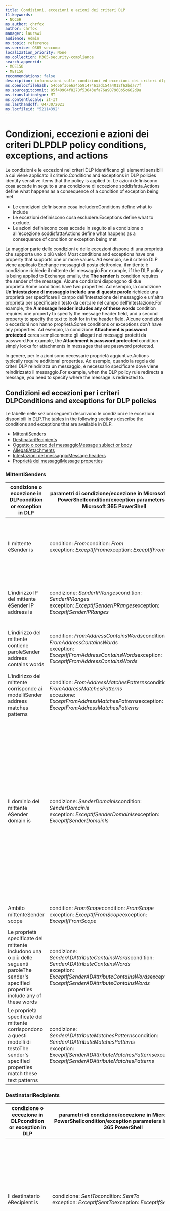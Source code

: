 ```yaml
---
title: Condizioni, eccezioni e azioni dei criteri DLP
f1.keywords:
- NOCSH
ms.author: chrfox
author: chrfox
manager: laurawi
audience: Admin
ms.topic: reference
ms.service: O365-seccomp
localization_priority: None
ms.collection: M365-security-compliance
search.appverid:
- MOE150
- MET150
recommendations: false
description: informazioni sulle condizioni ed eccezioni dei criteri dlp
ms.openlocfilehash: 54c66f36e6a4b59147461ad154a4012f62bda77f
ms.sourcegitcommit: 05f40904f8278f53643efa76a907968b5c662d9a
ms.translationtype: MT
ms.contentlocale: it-IT
ms.lasthandoff: 04/30/2021
ms.locfileid: "52114392"
---
```

# <a name="dlp-policy-conditions-exceptions-and-actions"></a><span data-ttu-id="77535-103">Condizioni, eccezioni e azioni dei criteri DLP</span><span class="sxs-lookup"><span data-stu-id="77535-103">DLP policy conditions, exceptions, and actions</span></span>

<span data-ttu-id="77535-104">Le condizioni e le eccezioni nei criteri DLP identificano gli elementi sensibili a cui viene applicato il criterio.</span><span class="sxs-lookup"><span data-stu-id="77535-104">Conditions and exceptions in DLP policies identify sensitive items that the policy is applied to.</span></span> <span data-ttu-id="77535-105">Le azioni definiscono cosa accade in seguito a una condizione di eccezione soddisfatta.</span><span class="sxs-lookup"><span data-stu-id="77535-105">Actions define what happens as a consequence of a condition of exception being met.</span></span>

- <span data-ttu-id="77535-106">Le condizioni definiscono cosa includere</span><span class="sxs-lookup"><span data-stu-id="77535-106">Conditions define what to include</span></span>
- <span data-ttu-id="77535-107">Le eccezioni definiscono cosa escludere.</span><span class="sxs-lookup"><span data-stu-id="77535-107">Exceptions define what to exclude.</span></span>
- <span data-ttu-id="77535-108">Le azioni definiscono cosa accade in seguito alla condizione o all'eccezione soddisfatta</span><span class="sxs-lookup"><span data-stu-id="77535-108">Actions define what happens as a consequence of condition or exception being met</span></span>
 
<span data-ttu-id="77535-109">La maggior parte delle condizioni e delle eccezioni dispone di una proprietà che supporta uno o più valori.</span><span class="sxs-lookup"><span data-stu-id="77535-109">Most conditions and exceptions have one property that supports one or more values.</span></span> <span data-ttu-id="77535-110">Ad esempio, se il criterio DLP viene applicato Exchange  messaggi di posta elettronica, il mittente è condizione richiede il mittente del messaggio.</span><span class="sxs-lookup"><span data-stu-id="77535-110">For example, if the DLP policy is being applied to Exchange emails, the **The sender** is condition requires the sender of the message.</span></span> <span data-ttu-id="77535-111">Alcune condizioni dispongono di due proprietà.</span><span class="sxs-lookup"><span data-stu-id="77535-111">Some conditions have two properties.</span></span> <span data-ttu-id="77535-112">Ad esempio, la condizione **Un'intestazione di messaggio include una di queste parole** richiede una proprietà per specificare il campo dell'intestazione del messaggio e un'altra proprietà per specificare il testo da cercare nel campo dell'intestazione.</span><span class="sxs-lookup"><span data-stu-id="77535-112">For example, the **A message header includes any of these words** condition requires one property to specify the message header field, and a second property to specify the text to look for in the header field.</span></span> <span data-ttu-id="77535-113">Alcune condizioni o eccezioni non hanno proprietà.</span><span class="sxs-lookup"><span data-stu-id="77535-113">Some conditions or exceptions don’t have any properties.</span></span> <span data-ttu-id="77535-114">Ad esempio, la condizione **Attachment is password protected** cerca semplicemente gli allegati nei messaggi protetti da password.</span><span class="sxs-lookup"><span data-stu-id="77535-114">For example, the **Attachment is password protected** condition simply looks for attachments in messages that are password protected.</span></span>

<span data-ttu-id="77535-115">In genere, per le azioni sono necessarie proprietà aggiuntive.</span><span class="sxs-lookup"><span data-stu-id="77535-115">Actions typically require additional properties.</span></span> <span data-ttu-id="77535-116">Ad esempio, quando la regola dei criteri DLP reindirizza un messaggio, è necessario specificare dove viene reindirizzato il messaggio.</span><span class="sxs-lookup"><span data-stu-id="77535-116">For example, when the DLP policy rule redirects a message, you need to specify where the message is redirected to.</span></span> 
<!-- Some actions have multiple properties that are available or required. For example, when the rule adds a header field to the message header, you need to specify both the name and value of the header. When the rule adds a disclaimer to messages, you need to specify the disclaimer text, but you can also specify where to insert the text, or what to do if the disclaimer can't be added to the message. Typically, you can configure multiple actions in a rule, but some actions are exclusive. For example, one rule can't reject and redirect the same message.-->

## <a name="conditions-and-exceptions-for-dlp-policies"></a><span data-ttu-id="77535-117">Condizioni ed eccezioni per i criteri DLP</span><span class="sxs-lookup"><span data-stu-id="77535-117">Conditions and exceptions for DLP policies</span></span>

<span data-ttu-id="77535-118">Le tabelle nelle sezioni seguenti descrivono le condizioni e le eccezioni disponibili in DLP.</span><span class="sxs-lookup"><span data-stu-id="77535-118">The tables in the following sections describe the conditions and exceptions that are available in DLP.</span></span>

- [<span data-ttu-id="77535-119">Mittenti</span><span class="sxs-lookup"><span data-stu-id="77535-119">Senders</span></span>](#senders)
- [<span data-ttu-id="77535-120">Destinatari</span><span class="sxs-lookup"><span data-stu-id="77535-120">Recipients</span></span>](#recipients)
- [<span data-ttu-id="77535-121">Oggetto o corpo del messaggio</span><span class="sxs-lookup"><span data-stu-id="77535-121">Message subject or body</span></span>](#message-subject-or-body)
- [<span data-ttu-id="77535-122">Allegati</span><span class="sxs-lookup"><span data-stu-id="77535-122">Attachments</span></span>](#attachments)
- [<span data-ttu-id="77535-123">Intestazioni del messaggio</span><span class="sxs-lookup"><span data-stu-id="77535-123">Message headers</span></span>](#message-headers)
- [<span data-ttu-id="77535-124">Proprietà dei messaggi</span><span class="sxs-lookup"><span data-stu-id="77535-124">Message properties</span></span>](#message-properties)

### <a name="senders"></a><span data-ttu-id="77535-125">Mittenti</span><span class="sxs-lookup"><span data-stu-id="77535-125">Senders</span></span>


|<span data-ttu-id="77535-126">**condizione o eccezione in DLP**</span><span class="sxs-lookup"><span data-stu-id="77535-126">**condition or exception in DLP**</span></span>  |<span data-ttu-id="77535-127">**parametri di condizione/eccezione in Microsoft 365 PowerShell**</span><span class="sxs-lookup"><span data-stu-id="77535-127">**condition/exception parameters in Microsoft 365 PowerShell**</span></span> |<span data-ttu-id="77535-128">**tipo di proprietà**</span><span class="sxs-lookup"><span data-stu-id="77535-128">**property type**</span></span>  |<span data-ttu-id="77535-129">**description**</span><span class="sxs-lookup"><span data-stu-id="77535-129">**description**</span></span>|
|---------|---------|---------|---------|
|<span data-ttu-id="77535-130">Il mittente è</span><span class="sxs-lookup"><span data-stu-id="77535-130">Sender is</span></span> |<span data-ttu-id="77535-131">condition: *From*</span><span class="sxs-lookup"><span data-stu-id="77535-131">condition: *From*</span></span> <br/> <span data-ttu-id="77535-132">exception: *ExceptIfFrom*</span><span class="sxs-lookup"><span data-stu-id="77535-132">exception: *ExceptIfFrom*</span></span>      |<span data-ttu-id="77535-133">Addresses</span><span class="sxs-lookup"><span data-stu-id="77535-133">Addresses</span></span> |     <span data-ttu-id="77535-134">Messaggi inviati dalle cassette postali, dagli utenti di posta, dai contatti di posta o dai Microsoft 365 specifici dell'organizzazione.</span><span class="sxs-lookup"><span data-stu-id="77535-134">Messages that are sent by the specified mailboxes, mail users, mail contacts, or Microsoft 365 groups in the organization.</span></span>|
|<span data-ttu-id="77535-135">L'indirizzo IP del mittente è</span><span class="sxs-lookup"><span data-stu-id="77535-135">Sender IP address is</span></span>     |<span data-ttu-id="77535-136">condizione: *SenderIPRanges*</span><span class="sxs-lookup"><span data-stu-id="77535-136">condition: *SenderIPRanges*</span></span><br/> <span data-ttu-id="77535-137">exception: *ExceptIfSenderIPRanges*</span><span class="sxs-lookup"><span data-stu-id="77535-137">exception: *ExceptIfSenderIPRanges*</span></span>         |  <span data-ttu-id="77535-138">IPAddressRanges</span><span class="sxs-lookup"><span data-stu-id="77535-138">IPAddressRanges</span></span>       | <span data-ttu-id="77535-139">Messaggi in cui l'indirizzo IP del mittente corrisponde all'indirizzo IP specificato o ricade nell'intervallo di indirizzi IP specificato.</span><span class="sxs-lookup"><span data-stu-id="77535-139">Messages where the sender's IP address matches the specified IP address, or falls within the specified IP address range.</span></span>       |
|<span data-ttu-id="77535-140">L'indirizzo del mittente contiene parole</span><span class="sxs-lookup"><span data-stu-id="77535-140">Sender address contains words</span></span>   | <span data-ttu-id="77535-141">condition: *FromAddressContainsWords*</span><span class="sxs-lookup"><span data-stu-id="77535-141">condition: *FromAddressContainsWords*</span></span> <br/> <span data-ttu-id="77535-142">exception: *ExceptIfFromAddressContainsWords*</span><span class="sxs-lookup"><span data-stu-id="77535-142">exception: *ExceptIfFromAddressContainsWords*</span></span>        |   <span data-ttu-id="77535-143">Parole</span><span class="sxs-lookup"><span data-stu-id="77535-143">Words</span></span>      |   <span data-ttu-id="77535-144">Messaggi che contengono le parole specificate nell'indirizzo e-mail del mittente.</span><span class="sxs-lookup"><span data-stu-id="77535-144">Messages that contain the specified words in the sender's email address.</span></span>|
| <span data-ttu-id="77535-145">L'indirizzo del mittente corrisponde ai modelli</span><span class="sxs-lookup"><span data-stu-id="77535-145">Sender address matches patterns</span></span>    | <span data-ttu-id="77535-146">condition: *FromAddressMatchesPatterns*</span><span class="sxs-lookup"><span data-stu-id="77535-146">condition: *FromAddressMatchesPatterns*</span></span> <br/> <span data-ttu-id="77535-147">eccezione: *ExceptFromAddressMatchesPatterns*</span><span class="sxs-lookup"><span data-stu-id="77535-147">exception: *ExceptFromAddressMatchesPatterns*</span></span>       |      <span data-ttu-id="77535-148">Modelli</span><span class="sxs-lookup"><span data-stu-id="77535-148">Patterns</span></span>   |  <span data-ttu-id="77535-149">Messaggi in cui l'indirizzo e-mail del mittente contiene modelli di testo che corrispondono alle espressioni regolari specificate.</span><span class="sxs-lookup"><span data-stu-id="77535-149">Messages where the sender's email address contains text patterns that match the specified regular expressions.</span></span>  |
|<span data-ttu-id="77535-150">Il dominio del mittente è</span><span class="sxs-lookup"><span data-stu-id="77535-150">Sender domain is</span></span>  |  <span data-ttu-id="77535-151">condizione: *SenderDomainIs*</span><span class="sxs-lookup"><span data-stu-id="77535-151">condition: *SenderDomainIs*</span></span> <br/> <span data-ttu-id="77535-152">exception: *ExceptIfSenderDomainIs*</span><span class="sxs-lookup"><span data-stu-id="77535-152">exception: *ExceptIfSenderDomainIs*</span></span>       |<span data-ttu-id="77535-153">DomainName</span><span class="sxs-lookup"><span data-stu-id="77535-153">DomainName</span></span>         |     <span data-ttu-id="77535-154">Messaggi in cui il dominio dell'indirizzo di posta elettronica del mittente corrisponde al valore specificato.</span><span class="sxs-lookup"><span data-stu-id="77535-154">Messages where the domain of the sender's email address matches the specified value.</span></span> <span data-ttu-id="77535-155">Se è necessario trovare  i domini del mittente che contengono il dominio specificato(ad esempio, qualsiasi sottodominio di un dominio), utilizzare la condizione L'indirizzo del mittente corrisponde **a**(*FromAddressMatchesPatterns*) e specificare il dominio utilizzando la sintassi: ' \. dominio \. com$'.</span><span class="sxs-lookup"><span data-stu-id="77535-155">If you need to find sender domains that *contain* the specified domain (for example, any subdomain of a domain), use **The sender address matches**(*FromAddressMatchesPatterns*) condition and specify the domain by using the syntax: '\.domain\.com$'.</span></span>    |
|<span data-ttu-id="77535-156">Ambito mittente</span><span class="sxs-lookup"><span data-stu-id="77535-156">Sender scope</span></span>    | <span data-ttu-id="77535-157">condition: *FromScope*</span><span class="sxs-lookup"><span data-stu-id="77535-157">condition: *FromScope*</span></span> <br/> <span data-ttu-id="77535-158">exception: *ExceptIfFromScope*</span><span class="sxs-lookup"><span data-stu-id="77535-158">exception: *ExceptIfFromScope*</span></span>    | <span data-ttu-id="77535-159">UserScopeFrom</span><span class="sxs-lookup"><span data-stu-id="77535-159">UserScopeFrom</span></span>    |    <span data-ttu-id="77535-160">Messaggi inviati da mittenti interni o esterni.</span><span class="sxs-lookup"><span data-stu-id="77535-160">Messages that are sent by either internal or external senders.</span></span>    |
|<span data-ttu-id="77535-161">Le proprietà specificate del mittente includono una o più delle seguenti parole</span><span class="sxs-lookup"><span data-stu-id="77535-161">The sender's specified properties include any of these words</span></span>|<span data-ttu-id="77535-162">condizione: *SenderADAttributeContainsWords*</span><span class="sxs-lookup"><span data-stu-id="77535-162">condition: *SenderADAttributeContainsWords*</span></span> <br/> <span data-ttu-id="77535-163">exception: *ExceptIfSenderADAttributeContainsWords*</span><span class="sxs-lookup"><span data-stu-id="77535-163">exception: *ExceptIfSenderADAttributeContainsWords*</span></span>|<span data-ttu-id="77535-164">Prima proprietà: `ADAttribute`</span><span class="sxs-lookup"><span data-stu-id="77535-164">First property: `ADAttribute`</span></span> <p> <span data-ttu-id="77535-165">Seconda proprietà: `Words`</span><span class="sxs-lookup"><span data-stu-id="77535-165">Second property: `Words`</span></span>|<span data-ttu-id="77535-166">Messaggi in cui l'attributo specificato Active Directory del mittente contiene una delle parole specificate.</span><span class="sxs-lookup"><span data-stu-id="77535-166">Messages where the specified Active Directory attribute of the sender contains any of the specified words.</span></span>|
|<span data-ttu-id="77535-167">Le proprietà specificate del mittente corrispondono a questi modelli di testo</span><span class="sxs-lookup"><span data-stu-id="77535-167">The sender's specified properties match these text patterns</span></span>|<span data-ttu-id="77535-168">condizione: *SenderADAttributeMatchesPatterns*</span><span class="sxs-lookup"><span data-stu-id="77535-168">condition: *SenderADAttributeMatchesPatterns*</span></span> <br/> <span data-ttu-id="77535-169">exception: *ExceptIfSenderADAttributeMatchesPatterns*</span><span class="sxs-lookup"><span data-stu-id="77535-169">exception: *ExceptIfSenderADAttributeMatchesPatterns*</span></span>|<span data-ttu-id="77535-170">Prima proprietà: `ADAttribute`</span><span class="sxs-lookup"><span data-stu-id="77535-170">First property: `ADAttribute`</span></span> <p> <span data-ttu-id="77535-171">Seconda proprietà: `Patterns`</span><span class="sxs-lookup"><span data-stu-id="77535-171">Second property: `Patterns`</span></span>|<span data-ttu-id="77535-172">Messaggi in cui l'attributo specificato Active Directory del mittente contiene modelli di testo che corrispondono alle espressioni regolari specificate.</span><span class="sxs-lookup"><span data-stu-id="77535-172">Messages where the specified Active Directory attribute of the sender contains text patterns that match the specified regular expressions.</span></span>|

### <a name="recipients"></a><span data-ttu-id="77535-173">Destinatari</span><span class="sxs-lookup"><span data-stu-id="77535-173">Recipients</span></span>

|<span data-ttu-id="77535-174">**condizione o eccezione in DLP**</span><span class="sxs-lookup"><span data-stu-id="77535-174">**condition or exception in DLP**</span></span>| <span data-ttu-id="77535-175">**parametri di condizione/eccezione in Microsoft 365 PowerShell**</span><span class="sxs-lookup"><span data-stu-id="77535-175">**condition/exception parameters in Microsoft 365 PowerShell**</span></span> |    <span data-ttu-id="77535-176">**tipo di proprietà**</span><span class="sxs-lookup"><span data-stu-id="77535-176">**property type**</span></span> | <span data-ttu-id="77535-177">**description**</span><span class="sxs-lookup"><span data-stu-id="77535-177">**description**</span></span>|
|---------|---------|---------|---------|
|<span data-ttu-id="77535-178">Il destinatario è</span><span class="sxs-lookup"><span data-stu-id="77535-178">Recipient is</span></span>|  <span data-ttu-id="77535-179">condizione: *SentTo*</span><span class="sxs-lookup"><span data-stu-id="77535-179">condition: *SentTo*</span></span> <br/> <span data-ttu-id="77535-180">exception: *ExceptIfSentTo*</span><span class="sxs-lookup"><span data-stu-id="77535-180">exception: *ExceptIfSentTo*</span></span> | <span data-ttu-id="77535-181">Addresses</span><span class="sxs-lookup"><span data-stu-id="77535-181">Addresses</span></span> | <span data-ttu-id="77535-p105">Messaggi in cui uno dei destinatari è la cassetta postale, l'utente di posta o il contatto di posta specificato nell'organizzazione. I destinatari possono essere nei campi **To**, **Cc** o **Bcc** del messaggio.  </span><span class="sxs-lookup"><span data-stu-id="77535-p105">Messages where one of the recipients is the specified mailbox, mail user, or mail contact in the organization. The recipients can be in the **To**, **Cc**, or **Bcc** fields of the message.</span></span>|
|<span data-ttu-id="77535-184">Il dominio del destinatario è</span><span class="sxs-lookup"><span data-stu-id="77535-184">Recipient domain is</span></span>|   <span data-ttu-id="77535-185">condizione: *RecipientDomainIs*</span><span class="sxs-lookup"><span data-stu-id="77535-185">condition: *RecipientDomainIs*</span></span> <br/> <span data-ttu-id="77535-186">exception: *ExceptIfRecipientDomainIs*</span><span class="sxs-lookup"><span data-stu-id="77535-186">exception: *ExceptIfRecipientDomainIs*</span></span> |   <span data-ttu-id="77535-187">DomainName</span><span class="sxs-lookup"><span data-stu-id="77535-187">DomainName</span></span> |    <span data-ttu-id="77535-188">Messaggi in cui il dominio dell'indirizzo di posta elettronica del destinatario corrisponde al valore specificato.</span><span class="sxs-lookup"><span data-stu-id="77535-188">Messages where the domain of the recipient's email address matches the specified value.</span></span>|
|<span data-ttu-id="77535-189">L'indirizzo del destinatario contiene parole</span><span class="sxs-lookup"><span data-stu-id="77535-189">Recipient address contains words</span></span>|  <span data-ttu-id="77535-190">condition: *AnyOfRecipientAddressContainsWords*</span><span class="sxs-lookup"><span data-stu-id="77535-190">condition: *AnyOfRecipientAddressContainsWords*</span></span> <br/> <span data-ttu-id="77535-191">exception: *ExceptIfAnyOfRecipientAddressContainsWords*</span><span class="sxs-lookup"><span data-stu-id="77535-191">exception: *ExceptIfAnyOfRecipientAddressContainsWords*</span></span>|  <span data-ttu-id="77535-192">Parole</span><span class="sxs-lookup"><span data-stu-id="77535-192">Words</span></span>|  <span data-ttu-id="77535-193">Messaggi che contengono le parole specificate nell'indirizzo e-mail del destinatario.</span><span class="sxs-lookup"><span data-stu-id="77535-193">Messages that contain the specified words in the recipient's email address.</span></span> <br/><span data-ttu-id="77535-p106">**Nota**: questa condizione non considera i messaggi che vengono inviati all'indirizzo proxy del destinatario. Esegue la corrispondenza solo dei messaggi che vengono inviati all'indirizzo e-mail principale del destinatario.</span><span class="sxs-lookup"><span data-stu-id="77535-p106">**Note**: This condition doesn't consider messages that are sent to recipient proxy addresses. It only matches messages that are sent to the recipient's primary email address.</span></span>|
|<span data-ttu-id="77535-196">L'indirizzo del destinatario corrisponde ai modelli</span><span class="sxs-lookup"><span data-stu-id="77535-196">Recipient address matches patterns</span></span>| <span data-ttu-id="77535-197">condizione: *AnyOfRecipientAddressMatchesPatterns*</span><span class="sxs-lookup"><span data-stu-id="77535-197">condition: *AnyOfRecipientAddressMatchesPatterns*</span></span> <br/> <span data-ttu-id="77535-198">eccezione: *ExceptIfAnyOfRecipientAddressMatchesPatterns*</span><span class="sxs-lookup"><span data-stu-id="77535-198">exception: *ExceptIfAnyOfRecipientAddressMatchesPatterns*</span></span>| <span data-ttu-id="77535-199">Modelli</span><span class="sxs-lookup"><span data-stu-id="77535-199">Patterns</span></span>    |<span data-ttu-id="77535-200">Messaggi in cui l'indirizzo e-mail del destinatario contiene modelli di testo che corrispondono alle espressioni regolari specificate.</span><span class="sxs-lookup"><span data-stu-id="77535-200">Messages where a recipient's email address contains text patterns that match the specified regular expressions.</span></span> <br/> <span data-ttu-id="77535-p107">**Nota**: questa condizione non considera i messaggi che vengono inviati all'indirizzo proxy del destinatario. Esegue la corrispondenza solo dei messaggi che vengono inviati all'indirizzo e-mail principale del destinatario.</span><span class="sxs-lookup"><span data-stu-id="77535-p107">**Note**: This condition doesn't consider messages that are sent to recipient proxy addresses. It only matches messages that are sent to the recipient's primary email address.</span></span>|
|<span data-ttu-id="77535-203">Inviato a membro di</span><span class="sxs-lookup"><span data-stu-id="77535-203">Sent to member of</span></span>| <span data-ttu-id="77535-204">condition: *SentToMemberOf*</span><span class="sxs-lookup"><span data-stu-id="77535-204">condition: *SentToMemberOf*</span></span> <br/> <span data-ttu-id="77535-205">exception: *ExceptIfSentToMemberOf*</span><span class="sxs-lookup"><span data-stu-id="77535-205">exception: *ExceptIfSentToMemberOf*</span></span>|  <span data-ttu-id="77535-206">Addresses</span><span class="sxs-lookup"><span data-stu-id="77535-206">Addresses</span></span>|  <span data-ttu-id="77535-207">Messaggi contenenti destinatari membri del gruppo di distribuzione, del gruppo di sicurezza abilitato alla posta elettronica o Microsoft 365 gruppo.</span><span class="sxs-lookup"><span data-stu-id="77535-207">Messages that contain recipients who are members of the specified distribution group, mail-enabled security group, or Microsoft 365 group.</span></span> <span data-ttu-id="77535-208">Il gruppo può essere nei campi **To**, **Cc** o **Bcc** del messaggio.</span><span class="sxs-lookup"><span data-stu-id="77535-208">The group can be in the **To**, **Cc**, or **Bcc** fields of the message.</span></span>|

### <a name="message-subject-or-body"></a><span data-ttu-id="77535-209">Oggetto o corpo del messaggio</span><span class="sxs-lookup"><span data-stu-id="77535-209">Message subject or body</span></span>

|<span data-ttu-id="77535-210">**condizione o eccezione in DLP**</span><span class="sxs-lookup"><span data-stu-id="77535-210">**condition or exception in DLP**</span></span> | <span data-ttu-id="77535-211">**parametri di condizione/eccezione in Microsoft 365 PowerShell**</span><span class="sxs-lookup"><span data-stu-id="77535-211">**condition/exception parameters in Microsoft 365 PowerShell**</span></span> |<span data-ttu-id="77535-212">**tipo di proprietà**</span><span class="sxs-lookup"><span data-stu-id="77535-212">**property type**</span></span>| <span data-ttu-id="77535-213">**description**</span><span class="sxs-lookup"><span data-stu-id="77535-213">**description**</span></span>|
|---------|---------|---------|---------|
|<span data-ttu-id="77535-214">L'oggetto contiene parole o frasi</span><span class="sxs-lookup"><span data-stu-id="77535-214">Subject contains words or phrases</span></span>| <span data-ttu-id="77535-215">condition: *SubjectContainsWords*</span><span class="sxs-lookup"><span data-stu-id="77535-215">condition: *SubjectContainsWords*</span></span> <br/> <span data-ttu-id="77535-216">exception: *ExceptIf SubjectContainsWords*</span><span class="sxs-lookup"><span data-stu-id="77535-216">exception: *ExceptIf SubjectContainsWords*</span></span>| <span data-ttu-id="77535-217">Parole</span><span class="sxs-lookup"><span data-stu-id="77535-217">Words</span></span>   |<span data-ttu-id="77535-218">Messaggi che contengono le parole specificate nel campo Subject.</span><span class="sxs-lookup"><span data-stu-id="77535-218">Messages that have the specified words in the Subject field.</span></span>|
|<span data-ttu-id="77535-219">L'oggetto corrisponde ai modelli</span><span class="sxs-lookup"><span data-stu-id="77535-219">Subject matches patterns</span></span>|<span data-ttu-id="77535-220">condition: *SubjectMatchesPatterns*</span><span class="sxs-lookup"><span data-stu-id="77535-220">condition: *SubjectMatchesPatterns*</span></span> <br/> <span data-ttu-id="77535-221">exception: *ExceptIf SubjectMatchesPatterns*</span><span class="sxs-lookup"><span data-stu-id="77535-221">exception: *ExceptIf SubjectMatchesPatterns*</span></span>|<span data-ttu-id="77535-222">Modelli</span><span class="sxs-lookup"><span data-stu-id="77535-222">Patterns</span></span>   |<span data-ttu-id="77535-223">Messaggi in cui il campo Subject contiene modelli di testo che corrispondono alle espressioni regolari specificate.</span><span class="sxs-lookup"><span data-stu-id="77535-223">Messages where the Subject field contain text patterns that match the specified regular expressions.</span></span>|
|<span data-ttu-id="77535-224">Il contenuto contiene</span><span class="sxs-lookup"><span data-stu-id="77535-224">Content contains</span></span>|  <span data-ttu-id="77535-225">condition: *ContentContainsSensitiveInformation*</span><span class="sxs-lookup"><span data-stu-id="77535-225">condition: *ContentContainsSensitiveInformation*</span></span> <br/> <span data-ttu-id="77535-226">exception *ExceptIfContentContainsSensitiveInformation*</span><span class="sxs-lookup"><span data-stu-id="77535-226">exception *ExceptIfContentContainsSensitiveInformation*</span></span>| <span data-ttu-id="77535-227">SensitiveInformationTypes</span><span class="sxs-lookup"><span data-stu-id="77535-227">SensitiveInformationTypes</span></span>|  <span data-ttu-id="77535-228">Messaggi o documenti che contengono informazioni riservate come definito dai criteri di prevenzione della perdita dei dati (DLP).</span><span class="sxs-lookup"><span data-stu-id="77535-228">Messages or documents that contain sensitive information as defined by data loss prevention (DLP) policies.</span></span>|
| <span data-ttu-id="77535-229">Oggetto o corpo corrisponde al modello</span><span class="sxs-lookup"><span data-stu-id="77535-229">Subject or Body matches pattern</span></span>    | <span data-ttu-id="77535-230">condition: *SubjectOrBodyMatchesPatterns*</span><span class="sxs-lookup"><span data-stu-id="77535-230">condition: *SubjectOrBodyMatchesPatterns*</span></span> <br/> <span data-ttu-id="77535-231">exception: *ExceptIfSubjectOrBodyMatchesPatterns*</span><span class="sxs-lookup"><span data-stu-id="77535-231">exception: *ExceptIfSubjectOrBodyMatchesPatterns*</span></span>    | <span data-ttu-id="77535-232">Modelli</span><span class="sxs-lookup"><span data-stu-id="77535-232">Patterns</span></span>    | <span data-ttu-id="77535-233">Messaggi in cui il campo oggetto o il corpo del messaggio contiene modelli di testo che corrispondono alle espressioni regolari specificate.</span><span class="sxs-lookup"><span data-stu-id="77535-233">Messages where the subject field or message body contains text patterns that match the specified regular expressions.</span></span>    |
| <span data-ttu-id="77535-234">L'oggetto o il corpo contiene parole</span><span class="sxs-lookup"><span data-stu-id="77535-234">Subject or Body contains words</span></span>    | <span data-ttu-id="77535-235">condition: *SubjectOrBodyContainsWords*</span><span class="sxs-lookup"><span data-stu-id="77535-235">condition: *SubjectOrBodyContainsWords*</span></span> <br/> <span data-ttu-id="77535-236">exception: *ExceptIfSubjectOrBodyContainsWords*</span><span class="sxs-lookup"><span data-stu-id="77535-236">exception: *ExceptIfSubjectOrBodyContainsWords*</span></span>    | <span data-ttu-id="77535-237">Parole</span><span class="sxs-lookup"><span data-stu-id="77535-237">Words</span></span>    | <span data-ttu-id="77535-238">Messaggi con le parole specificate nel campo oggetto o nel corpo del messaggio</span><span class="sxs-lookup"><span data-stu-id="77535-238">Messages that have the specified words in the subject field or message body</span></span>    |


### <a name="attachments"></a><span data-ttu-id="77535-239">Allegati</span><span class="sxs-lookup"><span data-stu-id="77535-239">Attachments</span></span>

|<span data-ttu-id="77535-240">**condizione o eccezione in DLP**</span><span class="sxs-lookup"><span data-stu-id="77535-240">**condition or exception in DLP**</span></span>| <span data-ttu-id="77535-241">**parametri di condizione/eccezione in Microsoft 365 PowerShell**</span><span class="sxs-lookup"><span data-stu-id="77535-241">**condition/exception parameters in Microsoft 365 PowerShell**</span></span>| <span data-ttu-id="77535-242">**tipo di proprietà**</span><span class="sxs-lookup"><span data-stu-id="77535-242">**property type**</span></span>   |<span data-ttu-id="77535-243">**description**</span><span class="sxs-lookup"><span data-stu-id="77535-243">**description**</span></span>|
|---------|---------|---------|---------|
|<span data-ttu-id="77535-244">L'allegato è protetto da password</span><span class="sxs-lookup"><span data-stu-id="77535-244">Attachment is password protected</span></span>|<span data-ttu-id="77535-245">condizione: *DocumentIsPasswordProtected*</span><span class="sxs-lookup"><span data-stu-id="77535-245">condition: *DocumentIsPasswordProtected*</span></span> <br/> <span data-ttu-id="77535-246">exception: *ExceptIfDocumentIsPasswordProtected*</span><span class="sxs-lookup"><span data-stu-id="77535-246">exception: *ExceptIfDocumentIsPasswordProtected*</span></span>|<span data-ttu-id="77535-247">nessuno</span><span class="sxs-lookup"><span data-stu-id="77535-247">none</span></span>| <span data-ttu-id="77535-248">Messaggi in cui un allegato è protetto da password (e pertanto non può essere analizzato).</span><span class="sxs-lookup"><span data-stu-id="77535-248">Messages where an attachment is password protected (and therefore can't be scanned).</span></span> <span data-ttu-id="77535-249">Il rilevamento delle password funziona solo Office documenti, .zip e file con estensione 7z.</span><span class="sxs-lookup"><span data-stu-id="77535-249">Password detection only works for Office documents, .zip files, and .7z files.</span></span>|
|<span data-ttu-id="77535-250">L'estensione del file dell'allegato è</span><span class="sxs-lookup"><span data-stu-id="77535-250">Attachment’s file extension is</span></span>|<span data-ttu-id="77535-251">condition: *ContentExtensionMatchesWords*</span><span class="sxs-lookup"><span data-stu-id="77535-251">condition: *ContentExtensionMatchesWords*</span></span> <br/> <span data-ttu-id="77535-252">exception: *ExceptIfContentExtensionMatchesWords*</span><span class="sxs-lookup"><span data-stu-id="77535-252">exception: *ExceptIfContentExtensionMatchesWords*</span></span>|  <span data-ttu-id="77535-253">Parole</span><span class="sxs-lookup"><span data-stu-id="77535-253">Words</span></span>   |<span data-ttu-id="77535-254">Messaggi in cui l'estensione di un file allegato corrisponde a una delle parole specificate.</span><span class="sxs-lookup"><span data-stu-id="77535-254">Messages where an attachment's file extension matches any of the specified words.</span></span>|
|<span data-ttu-id="77535-255">Non è stato possibile analizzare il contenuto di qualsiasi allegato di posta elettronica</span><span class="sxs-lookup"><span data-stu-id="77535-255">Any email attachment’s content could not be scanned</span></span>|<span data-ttu-id="77535-256">condizione: *DocumentIsUnsupported*</span><span class="sxs-lookup"><span data-stu-id="77535-256">condition: *DocumentIsUnsupported*</span></span> <br/><span data-ttu-id="77535-257">exception: *ExceptIf DocumentIsUnsupported*</span><span class="sxs-lookup"><span data-stu-id="77535-257">exception: *ExceptIf DocumentIsUnsupported*</span></span>|   <span data-ttu-id="77535-258">n/d</span><span class="sxs-lookup"><span data-stu-id="77535-258">n/a</span></span>|    <span data-ttu-id="77535-259">Messaggi in cui un allegato non è riconosciuto a livello nativo da Exchange Online.</span><span class="sxs-lookup"><span data-stu-id="77535-259">Messages where an attachment isn't natively recognized by Exchange Online.</span></span>|
|<span data-ttu-id="77535-260">Il contenuto di qualsiasi allegato di posta elettronica non ha completato l'analisi</span><span class="sxs-lookup"><span data-stu-id="77535-260">Any email attachment’s content didn’t complete scanning</span></span>|   <span data-ttu-id="77535-261">condizione: *ProcessingLimitExceeded*</span><span class="sxs-lookup"><span data-stu-id="77535-261">condition: *ProcessingLimitExceeded*</span></span> <br/> <span data-ttu-id="77535-262">exception: *ExceptIfProcessingLimitExceeded*</span><span class="sxs-lookup"><span data-stu-id="77535-262">exception: *ExceptIfProcessingLimitExceeded*</span></span>|    <span data-ttu-id="77535-263">n/d</span><span class="sxs-lookup"><span data-stu-id="77535-263">n/a</span></span> |<span data-ttu-id="77535-p110">Messaggi in cui il motore delle regole non ha completato l'analisi degli allegati. È possibile utilizzare questa condizione per creare regole che interagiscono per identificare ed elaborare i messaggi in cui non è stato possibile analizzare completamente il contenuto.</span><span class="sxs-lookup"><span data-stu-id="77535-p110">Messages where the rules engine couldn't complete the scanning of the attachments. You can use this condition to create rules that work together to identify and process messages where the content couldn't be fully scanned.</span></span>|
|<span data-ttu-id="77535-266">Il nome del documento contiene parole</span><span class="sxs-lookup"><span data-stu-id="77535-266">Document name contains words</span></span>|<span data-ttu-id="77535-267">condition: *DocumentNameMatchesWords*</span><span class="sxs-lookup"><span data-stu-id="77535-267">condition: *DocumentNameMatchesWords*</span></span> <br/> <span data-ttu-id="77535-268">exception: *ExceptIfDocumentNameMatchesWords*</span><span class="sxs-lookup"><span data-stu-id="77535-268">exception: *ExceptIfDocumentNameMatchesWords*</span></span> |<span data-ttu-id="77535-269">Parole</span><span class="sxs-lookup"><span data-stu-id="77535-269">Words</span></span>  |<span data-ttu-id="77535-270">Messaggi in cui il nome file di un allegato corrisponde a una delle parole specificate.</span><span class="sxs-lookup"><span data-stu-id="77535-270">Messages where an attachment's file name matches any of the specified words.</span></span>|
|<span data-ttu-id="77535-271">Il nome del documento corrisponde ai modelli</span><span class="sxs-lookup"><span data-stu-id="77535-271">Document name matches patterns</span></span>|<span data-ttu-id="77535-272">condizione: *DocumentNameMatchesPatterns*</span><span class="sxs-lookup"><span data-stu-id="77535-272">condition: *DocumentNameMatchesPatterns*</span></span> <br/> <span data-ttu-id="77535-273">exception: *ExceptIfDocumentNameMatchesPatterns*</span><span class="sxs-lookup"><span data-stu-id="77535-273">exception: *ExceptIfDocumentNameMatchesPatterns*</span></span>|    <span data-ttu-id="77535-274">Modelli</span><span class="sxs-lookup"><span data-stu-id="77535-274">Patterns</span></span>    |<span data-ttu-id="77535-275">Messaggi in cui il nome di file di un allegato contiene modelli di testo che corrispondono alle espressioni regolari specificate.</span><span class="sxs-lookup"><span data-stu-id="77535-275">Messages where an attachment's file name contains text patterns that match the specified regular expressions.</span></span>|
|<span data-ttu-id="77535-276">La proprietà del documento è</span><span class="sxs-lookup"><span data-stu-id="77535-276">Document property is</span></span>|<span data-ttu-id="77535-277">condition: *ContentPropertyContainsWords*</span><span class="sxs-lookup"><span data-stu-id="77535-277">condition: *ContentPropertyContainsWords*</span></span> <br/> <span data-ttu-id="77535-278">exception: *ExceptIfContentPropertyContainsWords*</span><span class="sxs-lookup"><span data-stu-id="77535-278">exception: *ExceptIfContentPropertyContainsWords*</span></span> |<span data-ttu-id="77535-279">Parole</span><span class="sxs-lookup"><span data-stu-id="77535-279">Words</span></span>| <span data-ttu-id="77535-280">Messaggi o documenti in cui l'estensione di file di un allegato corrisponde a una delle parole specificate.</span><span class="sxs-lookup"><span data-stu-id="77535-280">Messages or documents where an attachment's file extension matches any of the specified words.</span></span>|
|<span data-ttu-id="77535-281">La dimensione del documento è uguale o maggiore di</span><span class="sxs-lookup"><span data-stu-id="77535-281">Document size equals or is greater than</span></span>| <span data-ttu-id="77535-282">condizione: *DocumentSizeOver*</span><span class="sxs-lookup"><span data-stu-id="77535-282">condition: *DocumentSizeOver*</span></span> <br/> <span data-ttu-id="77535-283">exception: *ExceptIfDocumentSizeOver*</span><span class="sxs-lookup"><span data-stu-id="77535-283">exception: *ExceptIfDocumentSizeOver*</span></span>|    <span data-ttu-id="77535-284">Dimensioni</span><span class="sxs-lookup"><span data-stu-id="77535-284">Size</span></span>    |<span data-ttu-id="77535-285">Messaggi in cui un allegato ha una dimensione uguale o superiore al valore specificato.</span><span class="sxs-lookup"><span data-stu-id="77535-285">Messages where any attachment is greater than or equal to the specified value.</span></span>|
|<span data-ttu-id="77535-286">Il contenuto di qualsiasi allegato include una di queste parole</span><span class="sxs-lookup"><span data-stu-id="77535-286">Any attachment's content includes any of these words</span></span>| <span data-ttu-id="77535-287">condition: *DocumentContainsWords*</span><span class="sxs-lookup"><span data-stu-id="77535-287">condition: *DocumentContainsWords*</span></span> <br/> <span data-ttu-id="77535-288">exception: *ExceptIfDocumentContainsWords*</span><span class="sxs-lookup"><span data-stu-id="77535-288">exception: *ExceptIfDocumentContainsWords*</span></span> |`Words`|<span data-ttu-id="77535-289">Messaggi in cui un allegato contiene le parole specificate.</span><span class="sxs-lookup"><span data-stu-id="77535-289">Messages where an attachment contains the specified words.</span></span>|
|<span data-ttu-id="77535-290">Qualsiasi contenuto di allegati corrisponde a questi modelli di testo</span><span class="sxs-lookup"><span data-stu-id="77535-290">Any attachments content matches these text patterns</span></span>|<span data-ttu-id="77535-291">condition: *DocumentMatchesPatterns*</span><span class="sxs-lookup"><span data-stu-id="77535-291">condition: *DocumentMatchesPatterns*</span></span> <br/> <span data-ttu-id="77535-292">eccezione: *ExceptIfDocumentMatchesPatterns*</span><span class="sxs-lookup"><span data-stu-id="77535-292">exception: *ExceptIfDocumentMatchesPatterns*</span></span> |`Patterns`|<span data-ttu-id="77535-293">Messaggi in cui un allegato contiene modelli di testo che corrispondono alle espressioni regolari specificate.</span><span class="sxs-lookup"><span data-stu-id="77535-293">Messages where an attachment contains text patterns that match the specified regular expressions.</span></span> |

### <a name="message-headers"></a><span data-ttu-id="77535-294">Intestazioni dei messaggi</span><span class="sxs-lookup"><span data-stu-id="77535-294">Message Headers</span></span>

|<span data-ttu-id="77535-295">**condizione o eccezione in DLP**</span><span class="sxs-lookup"><span data-stu-id="77535-295">**condition or exception in DLP**</span></span>| <span data-ttu-id="77535-296">**parametri di condizione/eccezione in Microsoft 365 PowerShell**</span><span class="sxs-lookup"><span data-stu-id="77535-296">**condition/exception parameters in Microsoft 365 PowerShell**</span></span>| <span data-ttu-id="77535-297">**tipo di proprietà**</span><span class="sxs-lookup"><span data-stu-id="77535-297">**property type**</span></span>|  <span data-ttu-id="77535-298">**description**</span><span class="sxs-lookup"><span data-stu-id="77535-298">**description**</span></span>|
|---------|---------|---------|---------|
|<span data-ttu-id="77535-299">L'intestazione contiene parole o frasi</span><span class="sxs-lookup"><span data-stu-id="77535-299">Header contains words or phrases</span></span>|<span data-ttu-id="77535-300">condition: *HeaderContainsWords*</span><span class="sxs-lookup"><span data-stu-id="77535-300">condition: *HeaderContainsWords*</span></span> <br/> <span data-ttu-id="77535-301">exception: *ExceptIfHeaderContainsWords*</span><span class="sxs-lookup"><span data-stu-id="77535-301">exception: *ExceptIfHeaderContainsWords*</span></span>|  <span data-ttu-id="77535-302">Hash Table</span><span class="sxs-lookup"><span data-stu-id="77535-302">Hash Table</span></span>  |<span data-ttu-id="77535-303">Messaggi che contengono il campo di intestazione specificato e il valore di tale campo di intestazione contiene le parole specificate.</span><span class="sxs-lookup"><span data-stu-id="77535-303">Messages that contain the specified header field, and the value of that header field contains the specified words.</span></span>|
|<span data-ttu-id="77535-304">L'intestazione corrisponde ai modelli</span><span class="sxs-lookup"><span data-stu-id="77535-304">Header matches patterns</span></span>|   <span data-ttu-id="77535-305">condition: *HeaderMatchesPatterns*</span><span class="sxs-lookup"><span data-stu-id="77535-305">condition: *HeaderMatchesPatterns*</span></span> <br/> <span data-ttu-id="77535-306">eccezione: *ExceptIfHeaderMatchesPatterns*</span><span class="sxs-lookup"><span data-stu-id="77535-306">exception: *ExceptIfHeaderMatchesPatterns*</span></span>|    <span data-ttu-id="77535-307">Hash Table</span><span class="sxs-lookup"><span data-stu-id="77535-307">Hash Table</span></span>  |<span data-ttu-id="77535-308">Messaggi che contengono il campo di intestazione specificato e il valore di tale campo di intestazione contiene le espressioni regolari specificate.</span><span class="sxs-lookup"><span data-stu-id="77535-308">Messages that contain the specified header field, and the value of that header field contains the specified regular expressions.</span></span>|

### <a name="message-properties"></a><span data-ttu-id="77535-309">Proprietà del messaggio</span><span class="sxs-lookup"><span data-stu-id="77535-309">Message properties</span></span>

|<span data-ttu-id="77535-310">**condizione o eccezione in DLP**</span><span class="sxs-lookup"><span data-stu-id="77535-310">**condition or exception in DLP**</span></span>| <span data-ttu-id="77535-311">**parametri di condizione/eccezione in Microsoft 365 PowerShell**</span><span class="sxs-lookup"><span data-stu-id="77535-311">**condition/exception parameters in Microsoft 365 PowerShell**</span></span>| <span data-ttu-id="77535-312">**tipo di proprietà**</span><span class="sxs-lookup"><span data-stu-id="77535-312">**property type**</span></span>   |<span data-ttu-id="77535-313">**description**</span><span class="sxs-lookup"><span data-stu-id="77535-313">**description**</span></span>|
|---------|---------|---------|---------|
| <span data-ttu-id="77535-314">Con importanza</span><span class="sxs-lookup"><span data-stu-id="77535-314">With importance</span></span>    | <span data-ttu-id="77535-315">condition: *WithImportance*</span><span class="sxs-lookup"><span data-stu-id="77535-315">condition: *WithImportance*</span></span> <br/> <span data-ttu-id="77535-316">exception: *ExceptIfWithImportance*</span><span class="sxs-lookup"><span data-stu-id="77535-316">exception: *ExceptIfWithImportance*</span></span>    | <span data-ttu-id="77535-317">Priorità</span><span class="sxs-lookup"><span data-stu-id="77535-317">Importance</span></span>    | <span data-ttu-id="77535-318">Messaggi contrassegnati con il livello di priorità specificato.</span><span class="sxs-lookup"><span data-stu-id="77535-318">Messages that are marked with the specified importance level.</span></span>    |
| <span data-ttu-id="77535-319">Il set di caratteri del contenuto contiene parole</span><span class="sxs-lookup"><span data-stu-id="77535-319">Content character set contains words</span></span>    | <span data-ttu-id="77535-320">condition: *ContentCharacterSetContainsWords*</span><span class="sxs-lookup"><span data-stu-id="77535-320">condition: *ContentCharacterSetContainsWords*</span></span> <br/> <span data-ttu-id="77535-321">*ExceptIfContentCharacterSetContainsWords*</span><span class="sxs-lookup"><span data-stu-id="77535-321">*ExceptIfContentCharacterSetContainsWords*</span></span>    | <span data-ttu-id="77535-322">CharacterSets</span><span class="sxs-lookup"><span data-stu-id="77535-322">CharacterSets</span></span>    | <span data-ttu-id="77535-323">Messaggi che contengono i nomi dei set di caratteri specificati.</span><span class="sxs-lookup"><span data-stu-id="77535-323">Messages that have any of the specified character set names.</span></span>    |
| <span data-ttu-id="77535-324">Ha override del mittente</span><span class="sxs-lookup"><span data-stu-id="77535-324">Has sender override</span></span>    | <span data-ttu-id="77535-325">condition: *HasSenderOverride*</span><span class="sxs-lookup"><span data-stu-id="77535-325">condition: *HasSenderOverride*</span></span> <br/> <span data-ttu-id="77535-326">exception: *ExceptIfHasSenderOverride*</span><span class="sxs-lookup"><span data-stu-id="77535-326">exception: *ExceptIfHasSenderOverride*</span></span>    | <span data-ttu-id="77535-327">n/d</span><span class="sxs-lookup"><span data-stu-id="77535-327">n/a</span></span>    | <span data-ttu-id="77535-328">Messaggi in cui il mittente ha scelto di ignorare un criterio di prevenzione della perdita di dati (DLP).</span><span class="sxs-lookup"><span data-stu-id="77535-328">Messages where the sender has chosen to override a data loss prevention (DLP) policy.</span></span> <span data-ttu-id="77535-329">Per ulteriori informazioni sui criteri DLP, vedere [Informazioni sulla prevenzione della perdita dei dati](./dlp-learn-about-dlp.md)</span><span class="sxs-lookup"><span data-stu-id="77535-329">For more information about DLP policies see [Learn about data loss prevention](./dlp-learn-about-dlp.md)</span></span> |
| <span data-ttu-id="77535-330">Corrispondenze del tipo di messaggio</span><span class="sxs-lookup"><span data-stu-id="77535-330">Message type matches</span></span>    | <span data-ttu-id="77535-331">condition: *MessageTypeMatches*</span><span class="sxs-lookup"><span data-stu-id="77535-331">condition: *MessageTypeMatches*</span></span> <br/> <span data-ttu-id="77535-332">exception: *ExceptIfMessageTypeMatches*</span><span class="sxs-lookup"><span data-stu-id="77535-332">exception: *ExceptIfMessageTypeMatches*</span></span>    | <span data-ttu-id="77535-333">MessageType</span><span class="sxs-lookup"><span data-stu-id="77535-333">MessageType</span></span>    | <span data-ttu-id="77535-334">Messaggi del tipo specificato.</span><span class="sxs-lookup"><span data-stu-id="77535-334">Messages of the specified type.</span></span>    |
|<span data-ttu-id="77535-335">La dimensione del messaggio è maggiore o uguale a</span><span class="sxs-lookup"><span data-stu-id="77535-335">The message size is greater than or equal to</span></span>| <span data-ttu-id="77535-336">condition: *MessageSizeOver*</span><span class="sxs-lookup"><span data-stu-id="77535-336">condition: *MessageSizeOver*</span></span> <br/> <span data-ttu-id="77535-337">exception: *ExceptIfMessageSizeOver*</span><span class="sxs-lookup"><span data-stu-id="77535-337">exception: *ExceptIfMessageSizeOver*</span></span> |`Size`|<span data-ttu-id="77535-338">Messaggi in cui la dimensione totale (messaggio più allegato) è uguale o superiore al valore specificato.</span><span class="sxs-lookup"><span data-stu-id="77535-338">Messages where the total size (message plus attachments) is greater than or equal to the specified value.</span></span> <span data-ttu-id="77535-339">**Nota**: i limiti di dimensione dei messaggi per le cassette postali vengono valutati prima delle regole del flusso di posta.</span><span class="sxs-lookup"><span data-stu-id="77535-339">**Note**: Message size limits on mailboxes are evaluated before mail flow rules.</span></span> <span data-ttu-id="77535-340">Un messaggio troppo grande per una cassetta postale verrà rifiutato prima che una regola con questa condizione possa essere applicata al messaggio.</span><span class="sxs-lookup"><span data-stu-id="77535-340">A message that's too large for a mailbox will be rejected before a rule with this condition is able to act on the message.</span></span>|

## <a name="actions-for-dlp-policies"></a><span data-ttu-id="77535-341">Azioni per i criteri DLP</span><span class="sxs-lookup"><span data-stu-id="77535-341">Actions for DLP policies</span></span>

<span data-ttu-id="77535-342">In questa tabella vengono descritte le azioni disponibili in DLP.</span><span class="sxs-lookup"><span data-stu-id="77535-342">This table describes the actions that are available in DLP.</span></span>


|<span data-ttu-id="77535-343">**azione in DLP**</span><span class="sxs-lookup"><span data-stu-id="77535-343">**action in DLP**</span></span>|<span data-ttu-id="77535-344">**parametri azione in Microsoft 365 PowerShell**</span><span class="sxs-lookup"><span data-stu-id="77535-344">**action parameters in Microsoft 365 PowerShell**</span></span>|<span data-ttu-id="77535-345">**tipo di proprietà**</span><span class="sxs-lookup"><span data-stu-id="77535-345">**property type**</span></span>|<span data-ttu-id="77535-346">**description**</span><span class="sxs-lookup"><span data-stu-id="77535-346">**description**</span></span>|
|---------|---------|---------|---------|
|<span data-ttu-id="77535-347">Imposta intestazione</span><span class="sxs-lookup"><span data-stu-id="77535-347">Set header</span></span>|<span data-ttu-id="77535-348">SetHeader</span><span class="sxs-lookup"><span data-stu-id="77535-348">SetHeader</span></span>|<span data-ttu-id="77535-349">First property: *Header Name*</span><span class="sxs-lookup"><span data-stu-id="77535-349">First property: *Header Name*</span></span> </br> <span data-ttu-id="77535-350">Seconda proprietà: *Header Value*</span><span class="sxs-lookup"><span data-stu-id="77535-350">Second property: *Header Value*</span></span>|<span data-ttu-id="77535-351">Il parametro SetHeader consente di specificare un'azione per la regola DLP che aggiunge o modifica un campo di intestazione e un valore nell'intestazione del messaggio.</span><span class="sxs-lookup"><span data-stu-id="77535-351">The SetHeader parameter specifies an action for the DLP rule that adds or modifies a header field and value in the message header.</span></span> <span data-ttu-id="77535-352">Questo parametro utilizza la sintassi "HeaderName:HeaderValue".</span><span class="sxs-lookup"><span data-stu-id="77535-352">This parameter uses the syntax "HeaderName:HeaderValue".</span></span> <span data-ttu-id="77535-353">È possibile specificare più coppie nome/valore di intestazione separate da virgole</span><span class="sxs-lookup"><span data-stu-id="77535-353">You can specify multiple header name and value pairs separated by commas</span></span>|
|<span data-ttu-id="77535-354">Rimuovi intestazione</span><span class="sxs-lookup"><span data-stu-id="77535-354">Remove header</span></span>| <span data-ttu-id="77535-355">RemoveHeader</span><span class="sxs-lookup"><span data-stu-id="77535-355">RemoveHeader</span></span>| <span data-ttu-id="77535-356">Proprietà principale: *MessageHeaderField*</span><span class="sxs-lookup"><span data-stu-id="77535-356">First property: *MessageHeaderField*</span></span></br> <span data-ttu-id="77535-357">Proprietà secondaria: *String*</span><span class="sxs-lookup"><span data-stu-id="77535-357">Second property: *String*</span></span>|  <span data-ttu-id="77535-358">Il parametro RemoveHeader consente di specificare un'azione per la regola DLP che rimuove un campo di intestazione dall'intestazione del messaggio.</span><span class="sxs-lookup"><span data-stu-id="77535-358">The RemoveHeader parameter specifies an action for the DLP rule that removes a header field from the message header.</span></span> <span data-ttu-id="77535-359">Questo parametro utilizza la sintassi "HeaderName" o "HeaderName:HeaderValue". È possibile specificare più nomi di intestazione o coppie nome/valore di intestazione separate da virgole</span><span class="sxs-lookup"><span data-stu-id="77535-359">This parameter uses the syntax “HeaderName” or "HeaderName:HeaderValue".You can specify multiple header names or header name and value pairs separated by commas</span></span>|
|<span data-ttu-id="77535-360">Reindirizzare il messaggio a utenti specifici</span><span class="sxs-lookup"><span data-stu-id="77535-360">Redirect the message to specific users</span></span>|<span data-ttu-id="77535-361">*RedirectMessageTo*</span><span class="sxs-lookup"><span data-stu-id="77535-361">*RedirectMessageTo*</span></span>|<span data-ttu-id="77535-362">Addresses</span><span class="sxs-lookup"><span data-stu-id="77535-362">Addresses</span></span>| <span data-ttu-id="77535-p115">Reindirizza il messaggio ai destinatari specificati. Il messaggio non viene recapitato ai destinatari originali e non viene inviata nessuna notifica né a questi né al mittente.</span><span class="sxs-lookup"><span data-stu-id="77535-p115">Redirects the message to the specified recipients. The message isn't delivered to the original recipients, and no notification is sent to the sender or the original recipients.</span></span>|
|<span data-ttu-id="77535-365">Inoltrare il messaggio per l'approvazione al responsabile del mittente</span><span class="sxs-lookup"><span data-stu-id="77535-365">Forward the message for approval to sender’s manager</span></span>| <span data-ttu-id="77535-366">Moderato</span><span class="sxs-lookup"><span data-stu-id="77535-366">Moderate</span></span>|<span data-ttu-id="77535-367">Prima proprietà: *ModerateMessageByManager*</span><span class="sxs-lookup"><span data-stu-id="77535-367">First property: *ModerateMessageByManager*</span></span></br> <span data-ttu-id="77535-368">Seconda proprietà: *Boolean*</span><span class="sxs-lookup"><span data-stu-id="77535-368">Second property: *Boolean*</span></span>|<span data-ttu-id="77535-369">Il parametro Moderate consente di specificare un'azione per la regola DLP che invia il messaggio di posta elettronica a un moderatore.</span><span class="sxs-lookup"><span data-stu-id="77535-369">The Moderate parameter specifies an action for the DLP rule that sends the email message to a moderator.</span></span> <span data-ttu-id="77535-370">Questo parametro utilizza la sintassi: @{ModerateMessageByManager = <$true \| $false>;</span><span class="sxs-lookup"><span data-stu-id="77535-370">This parameter uses the syntax: @{ModerateMessageByManager = <$true \| $false>;</span></span>|
|<span data-ttu-id="77535-371">Inoltrare il messaggio per l'approvazione a responsabili approvazione specifici</span><span class="sxs-lookup"><span data-stu-id="77535-371">Forward the message for approval to specific approvers</span></span>| <span data-ttu-id="77535-372">Moderato</span><span class="sxs-lookup"><span data-stu-id="77535-372">Moderate</span></span>|<span data-ttu-id="77535-373">Prima proprietà: *ModerateMessageByUser*</span><span class="sxs-lookup"><span data-stu-id="77535-373">First property: *ModerateMessageByUser*</span></span></br><span data-ttu-id="77535-374">Proprietà secondaria: *Addresses*</span><span class="sxs-lookup"><span data-stu-id="77535-374">Second property: *Addresses*</span></span>|<span data-ttu-id="77535-375">Il parametro Moderate consente di specificare un'azione per la regola DLP che invia il messaggio di posta elettronica a un moderatore.</span><span class="sxs-lookup"><span data-stu-id="77535-375">The Moderate parameter specifies an action for the DLP rule that sends the email message to a moderator.</span></span> <span data-ttu-id="77535-376">Questo parametro utilizza la sintassi: @{ ModerateMessageByUser = @("emailaddress1","emailaddress2",..."emailaddressN")}</span><span class="sxs-lookup"><span data-stu-id="77535-376">This parameter uses the syntax: @{ ModerateMessageByUser = @("emailaddress1","emailaddress2",..."emailaddressN")}</span></span>|
|<span data-ttu-id="77535-377">Aggiungi destinatario</span><span class="sxs-lookup"><span data-stu-id="77535-377">Add recipient</span></span>|<span data-ttu-id="77535-378">AddRecipients</span><span class="sxs-lookup"><span data-stu-id="77535-378">AddRecipients</span></span>|<span data-ttu-id="77535-379">First, proprietà: *Field*</span><span class="sxs-lookup"><span data-stu-id="77535-379">First property: *Field*</span></span></br><span data-ttu-id="77535-380">Proprietà secondaria: *Addresses*</span><span class="sxs-lookup"><span data-stu-id="77535-380">Second property: *Addresses*</span></span>| <span data-ttu-id="77535-381">Aggiunge uno o più destinatari al campo A/Cc/Ccn del messaggio.</span><span class="sxs-lookup"><span data-stu-id="77535-381">Adds one or more recipients to the To/Cc/Bcc field of the message.</span></span> <span data-ttu-id="77535-382">Questo parametro utilizza la sintassi: @{<AddToRecipients \| CopyTo \| BlindCopyTo> = "emailaddress"}</span><span class="sxs-lookup"><span data-stu-id="77535-382">This parameter uses the syntax: @{<AddToRecipients \| CopyTo \| BlindCopyTo> = "emailaddress"}</span></span>|
|<span data-ttu-id="77535-383">Aggiungere il manager del mittente come destinatario</span><span class="sxs-lookup"><span data-stu-id="77535-383">Add the sender’s manager as recipient</span></span>|<span data-ttu-id="77535-384">AddRecipients</span><span class="sxs-lookup"><span data-stu-id="77535-384">AddRecipients</span></span> | <span data-ttu-id="77535-385">Prima proprietà: *AddedManagerAction*</span><span class="sxs-lookup"><span data-stu-id="77535-385">First property: *AddedManagerAction*</span></span></br><span data-ttu-id="77535-386">Seconda proprietà: *Field*</span><span class="sxs-lookup"><span data-stu-id="77535-386">Second property: *Field*</span></span> | <span data-ttu-id="77535-387">Aggiunge il responsabile del mittente al messaggio come tipo di destinatario specificato ( To, Cc, Bcc ) o reindirizza il messaggio al gestore del mittente senza indicare il mittente o il destinatario.</span><span class="sxs-lookup"><span data-stu-id="77535-387">Adds the sender's manager to the message as the specified recipient type ( To, Cc, Bcc ), or redirects the message to the sender's manager without notifying the sender or the recipient.</span></span> <span data-ttu-id="77535-388">Questa operazione funziona solo se l'attributo Manager del mittente è definito in Active Directory.</span><span class="sxs-lookup"><span data-stu-id="77535-388">This action only works if the sender's Manager attribute is defined in Active Directory.</span></span> <span data-ttu-id="77535-389">Questo parametro utilizza la sintassi: @{AddManagerAsRecipientType = "<To \| Cc \| Bcc>"}</span><span class="sxs-lookup"><span data-stu-id="77535-389">This parameter uses the syntax: @{AddManagerAsRecipientType = "<To \| Cc \| Bcc>"}</span></span>|    
<span data-ttu-id="77535-390">Oggetto anteposto</span><span class="sxs-lookup"><span data-stu-id="77535-390">Prepend subject</span></span>    |<span data-ttu-id="77535-391">PrependSubject</span><span class="sxs-lookup"><span data-stu-id="77535-391">PrependSubject</span></span>    |<span data-ttu-id="77535-392">Stringa</span><span class="sxs-lookup"><span data-stu-id="77535-392">String</span></span>    |<span data-ttu-id="77535-p120">Consente di aggiungere il testo specificato all'inizio del campo Subject del messaggio. Valutare l'uso di uno spazio o dei due punti (:) come ultimo carattere del testo specificato per distinguerlo dal testo dell'oggetto originale.  </span><span class="sxs-lookup"><span data-stu-id="77535-p120">Adds the specified text to the beginning of the Subject field of the message. Consider using a space or a colon (:) as the last character of the specified text to differentiate it from the original subject text.</span></span></br><span data-ttu-id="77535-395">Per impedire l'aggiunta della stessa stringa ai messaggi che contengono già il testo nell'oggetto (ad esempio risposte), aggiungere l'eccezione "L'oggetto contiene parole" (ExceptIfSubjectContainsWords) alla regola.</span><span class="sxs-lookup"><span data-stu-id="77535-395">To prevent the same string from being added to messages that already contain the text in the subject (for example, replies), add the "The subject contains words" (ExceptIfSubjectContainsWords) exception to the rule.</span></span>    
|<span data-ttu-id="77535-396">Applicare la dichiarazione di non responsabilità HTML</span><span class="sxs-lookup"><span data-stu-id="77535-396">Apply HTML disclaimer</span></span>    |<span data-ttu-id="77535-397">ApplyHtmlDisclaimer</span><span class="sxs-lookup"><span data-stu-id="77535-397">ApplyHtmlDisclaimer</span></span>    |<span data-ttu-id="77535-398">First, proprietà: *Text*</span><span class="sxs-lookup"><span data-stu-id="77535-398">First property: *Text*</span></span></br><span data-ttu-id="77535-399">Seconda proprietà: *Location*</span><span class="sxs-lookup"><span data-stu-id="77535-399">Second property: *Location*</span></span></br><span data-ttu-id="77535-400">Terza proprietà: *azione di fallback*</span><span class="sxs-lookup"><span data-stu-id="77535-400">Third property: *Fallback action*</span></span>    |<span data-ttu-id="77535-401">Applica la dichiarazione di non responsabilità HTML specificata al percorso richiesto del messaggio.</span><span class="sxs-lookup"><span data-stu-id="77535-401">Applies the specified HTML disclaimer to the required location of the message.</span></span></br><span data-ttu-id="77535-402">Questo parametro utilizza la sintassi: @{ Text = " " ; Location = <Append \| Prepend>; FallbackAction = <Wrap \| Ignore \| Reject> }</span><span class="sxs-lookup"><span data-stu-id="77535-402">This parameter uses the syntax: @{ Text = “ ” ; Location = <Append \| Prepend>; FallbackAction = <Wrap \| Ignore \| Reject> }</span></span>
|<span data-ttu-id="77535-403">Rimuovere Office 365 Message Encryption e la protezione dei diritti</span><span class="sxs-lookup"><span data-stu-id="77535-403">Remove Office 365 Message Encryption and rights protection</span></span>    | <span data-ttu-id="77535-404">RemoveRMSTemplate</span><span class="sxs-lookup"><span data-stu-id="77535-404">RemoveRMSTemplate</span></span> | <span data-ttu-id="77535-405">n/d</span><span class="sxs-lookup"><span data-stu-id="77535-405">n/a</span></span>| <span data-ttu-id="77535-406">Rimuove Office 365 di crittografia applicata a un messaggio di posta elettronica</span><span class="sxs-lookup"><span data-stu-id="77535-406">Removes Office 365 encryption applied on an email</span></span>|
